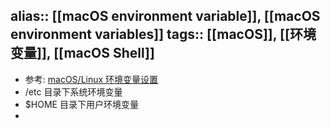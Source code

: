 alias:: [[macOS environment variable]], [[macOS environment variables]]
tags:: [[macOS]], [[环境变量]], [[macOS Shell]]
---

- 参考: [macOS/Linux 环境变量设置](https://zhuanlan.zhihu.com/p/25976099)
- /etc 目录下系统环境变量
- $HOME 目录下用户环境变量
-